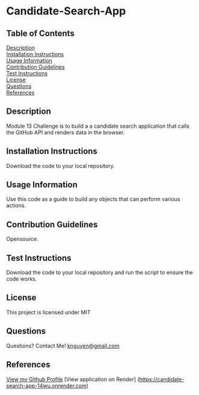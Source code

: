 # Candidate-Search-App

## Table of Contents
[Description](#description)<br />
[Installation Instructions](#installation-instructions)<br />
[Usage Information](#usage-information)<br />
[Contribution Guidelines](#contribution-guidelines)<br />
[Test Instructions](#test-instructions)<br />
[License](#license)<br />
[Questions](#questions)<br />
[References](#references)<br />

## Description
Module 13 Challenge is to build a a candidate search application that calls the GitHub API and renders data in the browser. 

## Installation Instructions
Download the code to your local repository.

## Usage Information
Use this code as a guide to build any objects that can perform various actions. 

## Contribution Guidelines
Opensource.

## Test Instructions
Download the code to your local repository and run the script to ensure the code works.

## License
This project is licensed under MIT

## Questions
Questions? Contact Me! [knguyen@gmail.com](mailto:knguyen@gmail.com)

## References
[View my Github Profile](https://github.com/ProgramWithKimta/Candidate-Search-App.git)
[View application on Render] (https://candidate-search-app-14wu.onrender.com)